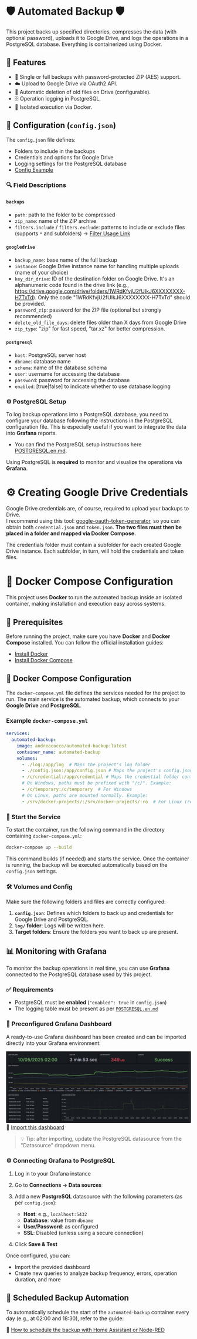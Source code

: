 # 🛡️ Automated Backup 🛡️

This project backs up specified directories, compresses the data (with optional password), uploads it to Google Drive, and logs the operations in a PostgreSQL database. Everything is containerized using Docker.

## 🧰 Features

- 🔐 Single or full backups with password-protected ZIP (AES) support.
- ☁️ Upload to Google Drive via OAuth2 API.
- 🧹 Automatic deletion of old files on Drive (configurable).
- 🗄️ Operation logging in PostgreSQL.
- 🐳 Isolated execution via Docker.

## 📝 Configuration (`config.json`)

The `config.json` file defines:

- Folders to include in the backups
- Credentials and options for Google Drive
- Logging settings for the PostgreSQL database
- [Config Example](CONFIG_EXAMPLE.json)

### 🔍 Field Descriptions

#### `backups`

- `path`: path to the folder to be compressed
- `zip_name`: name of the ZIP archive
- `filters.include` / `filters.exclude`: patterns to include or exclude files (supports `*` and subfolders) -> [Filter Usage Link](CONFIG_FILTER.en.md)

#### `googledrive`

- `backup_name`: base name of the full backup
- `instance`: Google Drive instance name for handling multiple uploads (name of your choice)
- `key_dir_drive`: ID of the destination folder on Google Drive. It's an alphanumeric code found in the drive link (e.g., https://drive.google.com/drive/folders/1WRdKfvjU2fUIkJ6XXXXXXXX-H7TxTd). Only the code "1WRdKfvjU2fUIkJ6XXXXXXXX-H7TxTd" should be provided.
- `password_zip`: password for the ZIP file (optional but strongly recommended)
- `delete_old_file_days`: delete files older than X days from Google Drive
- `zip_type`: "zip" for fast speed, "tar.xz" for better compression. 

#### `postgresql`
- `host`: PostgreSQL server host
- `dbname`: database name
- `schema`: name of the database schema
- `user`: username for accessing the database
- `password`: password for accessing the database
- `enabled`: [true|false] to indicate whether to use database logging

### ⚙️ PostgreSQL Setup

To log backup operations into a PostgreSQL database, you need to configure your database following the instructions in the PostgreSQL configuration file. This is especially useful if you want to integrate the data into **Grafana** reports.

- You can find the PostgreSQL setup instructions here [POSTGRESQL.en.md](POSTGRESQL.en.md).

Using PostgreSQL is **required** to monitor and visualize the operations via **Grafana**.

# ⚙️ Creating Google Drive Credentials

Google Drive credentials are, of course, required to upload your backups to Drive.  
I recommend using this tool: [google-oauth-token-generator](https://github.com/CoccoAndrea/google-oauth-token-generator/tree/main), so you can obtain both `credential.json` and `token.json`.
**The two files must then be placed in a folder and mapped via Docker Compose.**

The credentials folder must contain a subfolder for each created Google Drive instance. Each subfolder, in turn, will hold the credentials and token files.
# 🐳 Docker Compose Configuration

This project uses **Docker** to run the automated backup inside an isolated container, making installation and execution easy across systems.

## 📝 Prerequisites

Before running the project, make sure you have **Docker** and **Docker Compose** installed. You can follow the official installation guides:

- [Install Docker](https://docs.docker.com/get-docker/)
- [Install Docker Compose](https://docs.docker.com/compose/install/)

## 🔧 Docker Compose Configuration

The `docker-compose.yml` file defines the services needed for the project to run. The main service is the automated backup, which connects to your **Google Drive** and **PostgreSQL**.

### Example `docker-compose.yml`

```yaml
services:
  automated-backup:
    image: andreacocco/automated-backup:latest
    container_name: automated-backup
    volumes:
      - ./log:/app/log  # Maps the project's log folder
      - ./config.json:/app/config.json # Maps the project's config.json
      - /c/credential:/app/credential # Maps the credential folder containing credential.json and token.json
      # On Windows, paths must be prefixed with "/c/". Example:
      - /c/temporary:/c/temporary  # For Windows
      # On Linux, paths are mounted normally. Example:
      - /srv/docker-projects/:/srv/docker-projects/:ro  # For Linux (read-only)
```

### 🔄 Start the Service

To start the container, run the following command in the directory containing `docker-compose.yml`:

```bash
docker-compose up --build
```

This command builds (if needed) and starts the service. Once the container is running, the backup will be executed automatically based on the `config.json` settings.

### 🛠️ Volumes and Config

Make sure the following folders and files are correctly configured:

1. **`config.json`**: Defines which folders to back up and credentials for Google Drive and PostgreSQL.
2. **`log/` folder**: Logs will be written here.
3. **Target folders**: Ensure the folders you want to back up are present.

## 📊 Monitoring with Grafana

To monitor the backup operations in real time, you can use **Grafana** connected to the PostgreSQL database used by this project.

### ✅ Requirements

- PostgreSQL must be **enabled** (`"enabled": true` in `config.json`)
- The logging table must be present as per [`POSTGRESQL.en.md`](POSTGRESQL.en.md)

### 🧭 Preconfigured Grafana Dashboard

A ready-to-use Grafana dashboard has been created and can be imported directly into your Grafana environment:

![Grafana Dashboard](Grafana.png)  
🔗 [Import this dashboard](Grafana_Dashboard.json)

> 💡 Tip: after importing, update the PostgreSQL datasource from the "Datasource" dropdown menu.

### ⚙️ Connecting Grafana to PostgreSQL

1. Log in to your Grafana instance
2. Go to **Connections → Data sources**
3. Add a new **PostgreSQL** datasource with the following parameters (as per `config.json`):
   - **Host**: e.g., `localhost:5432`
   - **Database**: value from `dbname`
   - **User/Password**: as configured
   - **SSL**: Disabled (unless using a secure connection)

4. Click **Save & Test**

Once configured, you can:
- Import the provided dashboard
- Create new queries to analyze backup frequency, errors, operation duration, and more

## 📅 Scheduled Backup Automation

To automatically schedule the start of the `automated-backup` container every day (e.g., at 02:00 and 18:30), refer to the guide:

📄 [How to schedule the backup with Home Assistant or Node-RED](AUTOMATION.en.md)
